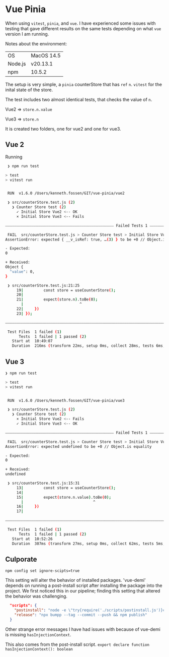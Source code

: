 # Vue Pinia

When using `vitest`, `pinia`, and `vue`. 
I have experienced some issues with testing that gave different results on the same tests depending on what `vue` version I am running.

Notes about the environment:

| | | 
| --- | --- |
| OS | MacOS 14.5 |
| Node.js | v20.13.1 |
| npm | 10.5.2 |

The setup is very simple, a `pinia` counterStore that has `ref` `n`.
`vitest` for the inital state of the store.

The test includes two almost identical tests, that checks the value of `n`.

Vue2 => `store.n.value`

Vue3 => `store.n` 

It is created two folders, one for vue2 and one for vue3.

## Vue 2

Running 

```sh
 ❯ npm run test

> test
> vitest run


 RUN  v1.6.0 /Users/kenneth.fossen/GIT/vue-pinia/vue2

 ❯ src/counterStore.test.js (2)
   ❯ Counter Store test (2)
     ✓ Initial Store Vue2 <-- OK
     × Initial Store Vue3 <-- Fails

⎯⎯⎯⎯⎯⎯⎯⎯⎯⎯⎯⎯⎯⎯⎯⎯⎯⎯⎯⎯⎯⎯⎯⎯⎯⎯⎯⎯⎯⎯⎯⎯⎯⎯⎯⎯⎯⎯⎯⎯⎯⎯⎯⎯⎯⎯⎯⎯⎯⎯⎯⎯⎯⎯⎯⎯⎯⎯ Failed Tests 1 ⎯⎯⎯⎯⎯⎯⎯⎯⎯⎯⎯⎯⎯⎯⎯⎯⎯⎯⎯⎯⎯⎯⎯⎯⎯⎯⎯⎯⎯⎯⎯⎯⎯⎯⎯⎯⎯⎯⎯⎯⎯⎯⎯⎯⎯⎯⎯⎯⎯⎯⎯⎯⎯⎯⎯⎯⎯⎯

 FAIL  src/counterStore.test.js > Counter Store test > Initial Store Vue3
AssertionError: expected { __v_isRef: true, …(3) } to be +0 // Object.is equality

- Expected: 
0

+ Received: 
Object {
  "value": 0,
}

 ❯ src/counterStore.test.js:21:25
     19|         const store = useCounterStore();
     20|         
     21|         expect(store.n).toBe(0);
       |                         ^
     22|     })
     23| });

⎯⎯⎯⎯⎯⎯⎯⎯⎯⎯⎯⎯⎯⎯⎯⎯⎯⎯⎯⎯⎯⎯⎯⎯⎯⎯⎯⎯⎯⎯⎯⎯⎯⎯⎯⎯⎯⎯⎯⎯⎯⎯⎯⎯⎯⎯⎯⎯⎯⎯⎯⎯⎯⎯⎯⎯⎯⎯⎯⎯⎯⎯⎯⎯⎯⎯⎯⎯⎯⎯⎯⎯⎯⎯⎯⎯⎯⎯⎯⎯⎯⎯⎯⎯⎯⎯⎯⎯⎯⎯⎯⎯⎯⎯⎯⎯⎯⎯⎯⎯⎯⎯⎯⎯⎯⎯⎯⎯⎯⎯⎯⎯⎯⎯⎯⎯⎯⎯⎯⎯⎯⎯⎯⎯⎯⎯[1/1]⎯

 Test Files  1 failed (1)
      Tests  1 failed | 1 passed (2)
   Start at  10:49:07
   Duration  216ms (transform 22ms, setup 0ms, collect 28ms, tests 6ms, environment 0ms, prepare 55ms)

```

## Vue 3

```sh
❯ npm run test

> test
> vitest run


 RUN  v1.6.0 /Users/kenneth.fossen/GIT/vue-pinia/vue3

 ❯ src/counterStore.test.js (2)
   ❯ Counter Store test (2)
     × Initial Store Vue2 <-- Fails
     ✓ Initial Store Vue3 <-- OK

⎯⎯⎯⎯⎯⎯⎯⎯⎯⎯⎯⎯⎯⎯⎯⎯⎯⎯⎯⎯⎯⎯⎯⎯⎯⎯⎯⎯⎯⎯⎯⎯⎯⎯⎯⎯⎯⎯⎯⎯⎯⎯⎯⎯⎯⎯⎯⎯⎯⎯⎯⎯⎯⎯⎯⎯⎯⎯ Failed Tests 1 ⎯⎯⎯⎯⎯⎯⎯⎯⎯⎯⎯⎯⎯⎯⎯⎯⎯⎯⎯⎯⎯⎯⎯⎯⎯⎯⎯⎯⎯⎯⎯⎯⎯⎯⎯⎯⎯⎯⎯⎯⎯⎯⎯⎯⎯⎯⎯⎯⎯⎯⎯⎯⎯⎯⎯⎯⎯⎯

 FAIL  src/counterStore.test.js > Counter Store test > Initial Store Vue2
AssertionError: expected undefined to be +0 // Object.is equality

- Expected: 
0

+ Received: 
undefined

 ❯ src/counterStore.test.js:15:31
     13|         const store = useCounterStore();
     14|         
     15|         expect(store.n.value).toBe(0);
       |                               ^
     16|     })
     17| 

⎯⎯⎯⎯⎯⎯⎯⎯⎯⎯⎯⎯⎯⎯⎯⎯⎯⎯⎯⎯⎯⎯⎯⎯⎯⎯⎯⎯⎯⎯⎯⎯⎯⎯⎯⎯⎯⎯⎯⎯⎯⎯⎯⎯⎯⎯⎯⎯⎯⎯⎯⎯⎯⎯⎯⎯⎯⎯⎯⎯⎯⎯⎯⎯⎯⎯⎯⎯⎯⎯⎯⎯⎯⎯⎯⎯⎯⎯⎯⎯⎯⎯⎯⎯⎯⎯⎯⎯⎯⎯⎯⎯⎯⎯⎯⎯⎯⎯⎯⎯⎯⎯⎯⎯⎯⎯⎯⎯⎯⎯⎯⎯⎯⎯⎯⎯⎯⎯⎯⎯⎯⎯⎯⎯⎯⎯[1/1]⎯

 Test Files  1 failed (1)
      Tests  1 failed | 1 passed (2)
   Start at  10:52:26
   Duration  307ms (transform 27ms, setup 0ms, collect 62ms, tests 5ms, environment 0ms, prepare 81ms)
```

## Culporate


`npm config set ignore-scipts=true`


This setting will alter the behavior of installed packages.
'vue-demi' depends on running a post-install script after installing the package into the project.
We first noticed this in our pipeline; finding this setting that altered the behavior was challenging.

```json
  "scripts": {
    "postinstall": "node -e \"try{require('./scripts/postinstall.js')}catch(e){}\"",
    "release": "npx bumpp --tag --commit --push && npm publish"
  }
```

Other strange error messages I have had issues with because of vue-demi is missing `hasInjectionContext`.

This also comes from the post-install script.
`export declare function hasInjectionContext(): boolean`
